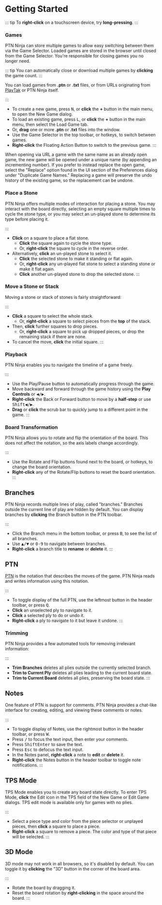 Getting Started
===

::: tip
To **right-click** on a touchscreen device, try **long-pressing**.
:::

### Games

PTN Ninja can store multiple games to allow easy switching between them via the Game Selector. Loaded games are stored in the browser until closed from the Game Selector. You're responsible for closing games you no longer need.

::: tip
You can automatically close or download multiple games by **clicking** the game count.
:::

You can load games from **.ptn** or **.txt** files, or from URLs originating from [PlayTak](https://www.playtak.com/games) or PTN Ninja itself.

:::
- To create a new game, press <kbd>N</kbd>, or **click** the **+** button in the main menu, to open the New Game dialog.
- To load an existing game, press <kbd>L</kbd>, or **click** the **+** button in the main menu, then select the Load Game tab.
- Or, **drag** one or more **.ptn** or **.txt** files into the window.
- Use the Game Selector in the top toolbar, or hotkeys, to switch between games.
- **Right-click** the Floating Action Button to switch to the previous game.
:::

When opening via URL a game with the same name as an already open game, the new game will be opened under a unique name (by appending an incrementing number). If you prefer to instead replace the open game, select the "Replace" option found in the UI section of the Preferences dialog under "Duplicate Game Names." Replacing a game will preserve the undo history of the existing game, so the replacement can be undone.

### Place a Stone

PTN Ninja offers multiple modes of interaction for placing a stone. You may interact with the board directly, selecting an empty square multiple times to cycle the stone type, or you may select an un-played stone to determine its type before placing it.

:::
- **Click** on a square to place a flat stone.
  - **Click** the square again to cycle the stone type.
  - Or, **right-click** the square to cycle in the reverse order.
- Alternatively, **click** an un-played stone to select it.
  - **Click** the selected stone to make it standing or flat again.
  - Or, **right-click** any un-played flat stone to select a standing stone or make it flat again.
  - **Click** another un-played stone to drop the selected stone.
:::

### Move a Stone or Stack

Moving a stone or stack of stones is fairly straightforward:

:::
- **Click** a square to select the whole stack.
  - Or, **right-click** a square to select pieces from the **top** of the stack.
- Then, **click** further squares to drop pieces.
  - Or, **right-click** a square to pick up dropped pieces, or drop the remaining stack if there are none.
- To cancel the move, **click** the initial square.
:::

### Playback

PTN Ninja enables you to navigate the timeline of a game freely.

:::
- Use the Play/Pause button to automatically progress through the game.
- Move backward and forward through the game history using the **Play Controls** or <kbd>◀/▶</kbd>.
- **Right-click** the Back or Forward button to move by a **half-step** or use <kbd>Shift</kbd><kbd>◀/▶</kbd>.
- **Drag** or **click** the scrub bar to quickly jump to a different point in the game.
:::

### Board Transformation

PTN Ninja allows you to rotate and flip the orientation of the board. This does not affect the notation, so the axis labels change accordingly.

:::
- Use the Rotate and Flip buttons found next to the board, or hotkeys, to change the board orientation.
- **Right-click** any of the Rotate/Flip buttons to reset the board orientation.
:::

Branches
---

PTN Ninja records multiple lines of play, called "branches." Branches outside the current line of play are hidden by default. You can display branches by **clicking** the Branch button in the PTN toolbar.

:::
- Click the Branch menu in the bottom toolbar, or press <kbd>B</kbd>, to see the list of all branches.
- Use <kbd>▲/▼</kbd> <span>or</span> <kbd>0-9</kbd> to navigate between branches.
- **Right-click** a branch title to **rename** or **delete** it.
:::

PTN
---

[PTN](https://ustak.org/portable-tak-notation/) is the notation that describes the moves of the game. PTN Ninja reads and writes information using this notation.

:::
- To toggle display of the full PTN, use the leftmost button in the header toolbar, or press <kbd>Q</kbd>.
- **Click** an unselected ply to navigate to it.
- **Click** a selected ply to do or undo it.
- **Right-click** a ply to navigate to it but leave it undone.
:::

### Trimming
PTN Ninja provides a few automated tools for removing irrelevant information:

:::
- **Trim Branches** deletes all plies outside the currently selected branch.
- **Trim to Current Ply** deletes all plies leading to the current board state.
- **Trim to Current Board** deletes all plies, preserving the board state.
:::

Notes
---

One feature of PTN is support for comments. PTN Ninja provides a chat-like interface for creating, editing, and viewing these comments or notes.

:::
- To toggle display of Notes, use the rightmost button in the header toolbar, or press <kbd>W</kbd>.
- Press <kbd>/</kbd> to focus the text input, then enter your comments.
- Press <kbd>Shift</kbd><kbd>Enter</kbd> to save the text.
- Press <kbd>Esc</kbd> to defocus the text input.
- In the Notes panel, **right-click** a note to **edit** or **delete** it.
- **Right-click** the Notes button in the header toolbar to toggle note notifications.
:::

TPS Mode
---

TPS Mode enables you to create any board state directly. To enter TPS Mode, **click** the Edit icon in the TPS field of the New Game or Edit Game dialogs. TPS edit mode is available only for games with no plies.

:::
- Select a piece type and color from the piece selector or unplayed pieces, then **click** a square to place a piece.
- **Right-click** a square to remove a piece. The color and type of that piece will be selected.
:::

3D Mode
---

3D mode may not work in all browsers, so it's disabled by default. You can toggle it by **clicking** the "3D" button in the corner of the board area.

:::
- Rotate the board by dragging it.
- Reset the board rotation by **right-clicking** in the space around the board.
:::

